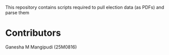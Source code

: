 This repository contains scripts required to pull election data (as PDFs) and parse them 
# Contributors
Ganesha M Mangipudi (25M0816)
